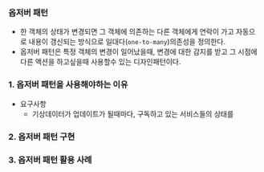 ### 옵저버 패턴
- 한 객체의 상태가 변경되면 그 객체에 의존하는 다른 객체에게 연락이 가고 자동으로 내용이 갱신되는 방식으로 일대다(`one-to-many`)의존성을 정의한다.
- 옵저버 패턴은 특정 객체의 변경이 일어났을때, 변경에 대한 감지를 받고 그 시점에 다른 액션을 하고싶을때 사용할수 있는 디자인패턴이다.


### 1. 옵저버 패턴을 사용해야하는 이유
- 요구사항
  - 기상데이터가 업데이트가 될때마다, 구독하고 있는 서비스들의 상태를 


### 2. 옵저버 패턴 구현


### 3. 옵저버 패턴 활용 사례


